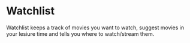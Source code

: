 # Watchlist
Watchlist keeps a track of movies you want to watch, suggest movies in your lesiure time and tells you where to watch/stream them.
